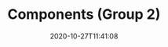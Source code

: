 ---
layout: designs
title: Components (Group 2)
design: components-c.png
date: "2020-10-27T11:41:08"
---